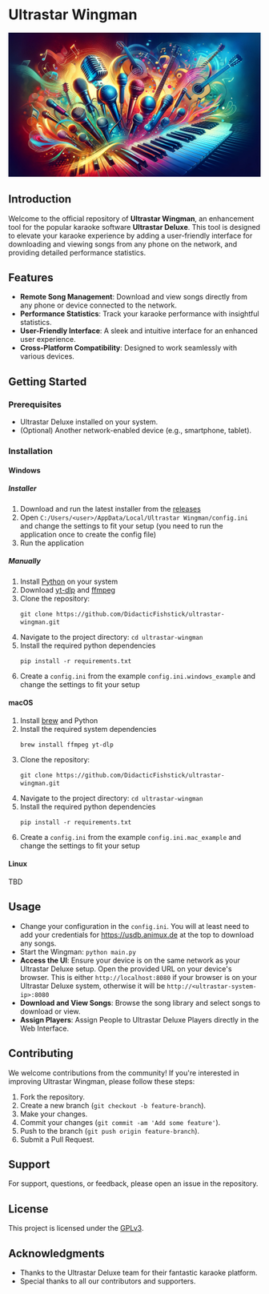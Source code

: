 # Ultrastar Wingman

![banner](banner.png)

## Introduction
Welcome to the official repository of **Ultrastar Wingman**, an enhancement tool for the popular karaoke software **Ultrastar Deluxe**. This tool is designed to elevate your karaoke experience by adding a user-friendly interface for downloading and viewing songs from any phone on the network, and providing detailed performance statistics.

## Features
- **Remote Song Management**: Download and view songs directly from any phone or device connected to the network.
- **Performance Statistics**: Track your karaoke performance with insightful statistics.
- **User-Friendly Interface**: A sleek and intuitive interface for an enhanced user experience.
- **Cross-Platform Compatibility**: Designed to work seamlessly with various devices.

## Getting Started

### Prerequisites
- Ultrastar Deluxe installed on your system.
- (Optional) Another network-enabled device (e.g., smartphone, tablet).

### Installation

#### Windows

##### Installer
1. Download and run the latest installer from the [releases](https://github.com/DidacticFishstick/ultrastar-wingman/releases)
2. Open `C:/Users/<user>/AppData/Local/Ultrastar Wingman/config.ini` and change the settings to fit your setup (you need to run the application once to create the config file)
3. Run the application

##### Manually
1. Install [Python](https://www.python.org/) on your system
2. Download [yt-dlp](https://github.com/yt-dlp/yt-dlp) and [ffmpeg](https://ffmpeg.org/)
3. Clone the repository:
    ```shell
    git clone https://github.com/DidacticFishstick/ultrastar-wingman.git
    ```
4. Navigate to the project directory: `cd ultrastar-wingman`
5. Install the required python dependencies
    ```shell
   pip install -r requirements.txt
   ```
6. Create a `config.ini` from the example `config.ini.windows_example` and change the settings to fit your setup

#### macOS
1. Install [brew](https://brew.sh/) and Python
2. Install the required system dependencies
    ```shell
    brew install ffmpeg yt-dlp
    ```
3. Clone the repository:
    ```shell
    git clone https://github.com/DidacticFishstick/ultrastar-wingman.git
    ```
4. Navigate to the project directory: `cd ultrastar-wingman`
5. Install the required python dependencies
    ```shell
   pip install -r requirements.txt
   ```
6. Create a `config.ini` from the example `config.ini.mac_example` and change the settings to fit your setup


#### Linux
TBD

## Usage
- Change your configuration in the `config.ini`. You will at least need to add your credentials for https://usdb.animux.de at the top to download any songs.
- Start the Wingman: `python main.py`
- **Access the UI**: Ensure your device is on the same network as your Ultrastar Deluxe setup. Open the provided URL on your device's browser. This is either `http://localhost:8080` if your browser is on your Ultrastar Deluxe system, otherwise it will be `http://<ultrastar-system-ip>:8080`
- **Download and View Songs**: Browse the song library and select songs to download or view.
- **Assign Players**: Assign People to Ultrastar Deluxe Players directly in the Web Interface.

## Contributing
We welcome contributions from the community! If you're interested in improving Ultrastar Wingman, please follow these steps:
1. Fork the repository.
2. Create a new branch (`git checkout -b feature-branch`).
3. Make your changes.
4. Commit your changes (`git commit -am 'Add some feature'`).
5. Push to the branch (`git push origin feature-branch`).
6. Submit a Pull Request.

## Support
For support, questions, or feedback, please open an issue in the repository.

## License
This project is licensed under the [GPLv3](LICENSE).

## Acknowledgments
- Thanks to the Ultrastar Deluxe team for their fantastic karaoke platform.
- Special thanks to all our contributors and supporters.
